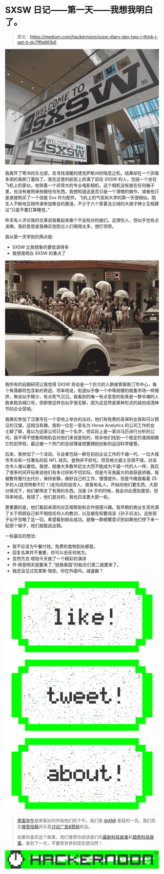 # SXSW 日记——第一天——我想我明白了。

> 原文：<https://medium.com/hackernoon/sxsw-diary-day-two-i-think-i-get-it-dc7fffa861b6>

![](img/9d1636513f0c214094732c8b768d556f.png)

我离开了寒冷的东北部，去寻找温暖的德克萨斯州的喘息之机，结果却在一个灰暗多雨的奥斯汀着陆了。我在这里的航班上挤满了前往 SXSW 的人，包括一个坐在飞机上的家伙，他带着一个非常大的专业电影相机，这个相机没有放在任何箱子里，也没有被用来拍摄任何东西。我想知道这是否只是一个滑稽的做作，或者他只是直接购买了一个佳能 Eos 作为配件。飞机上的气氛和大学的第一天很相似。陌生人不断地互相传递参加聚会的邀请，不少于六个穿着法兰绒的大胡子绅士互相建议“只是不要打算睡觉。”

昨天有人评论我的文章说我看起来像个不会校对的娘们。这很伤人，但似乎也有点准确，我的意思是我确实抱怨过人们喝得太多，想打领带。

我从第一天学到的两点是:

*   SXSW 比我想象的要低调得多
*   我想我明白 SXSW 的重点了

![](img/bcc55b8664c8b8e3274b22177095de03.png)

我所有的前期研究让我觉得 SXSW 将会是一个巨大的人群接管奥斯汀市中心，每个角落都将包含新的奇迹。坦率地说，街道似乎像一个中等规模的跳蚤市场一样拥挤，聚会似乎稀少，有点死气沉沉。我看到的唯一有点意思的街景是一群半裸的人跑来跑去喊口号，但即使这样也似乎很无聊，因为这显然是某种形式的装扮成酒神节的企业营销。

我确实参加了汉堡市在一个空地上举办的派对。他们有免费的圣保利女孩和可以预见的汉堡。这相当有趣，我和一位在一家名为 Horse Analytics 的公司工作的女士聊了聊，我以为这家公司只是一个名字，但实际上是一家对马匹进行分析的公司。我不得不想象网络机会对他们来说是轻的，除非他们找到一个稳定的谁刚刚踢它的旧学校，最近被一个热门的总经理谁想要拥抱创新的运动科学接管。

后来，我参加了一个活动，与会者包括一群在初创企业工作的千禧一代、一位大城市市长和一位著名的前 NFL 球员。食物并不好吃，但苏格兰威士忌很不错，对话也令人难以置信。我想，就像大多数年纪太大而不能成为千禧一代的人一样，我花了很多时间开玩笑说他们有多讨厌和不切实际。但是今天我最大的收获是骄傲。我被教导要付出代价，保持安静，做好自己的工作，慢慢提升。但是今晚我看着 25 岁的人(连领带都不打！)走向风险投资人、政客和名人，开始向他们要东西，大部分情况下，他们都带走了有用的东西。当我 24 岁的时候，我会对此感到震惊，但坦率地说，我错了，他们是对的，我也应该更大胆一些。

更重要的是，他们看起来真的对互相帮助和合作很感兴趣。我早期的商业生涯充满了关于照顾自己和不相信任何人的教训，以及被告知要阅读《孙子兵法》。这些孩子似乎忽略了这一切，希望看到彼此成功。就像一群螃蟹意识到如果他们停下来一起搭个梯子，他们就能逃出锅。

一些最后的想法:

*   我不应该为午餐付钱，免费的食物到处都是。
*   回复名单并不重要，你可以去任何地方。
*   显然杰克·塔珀今天做了一个精彩的演讲
*   乔·拜登明天就要来了,“拯救美国”的船员们周二就要来了。
*   我还没见过克里斯·瑞安。你在外面吗，减速器？

[![](img/50ef4044ecd4e250b5d50f368b775d38.png)](http://bit.ly/HackernoonFB)[![](img/979d9a46439d5aebbdcdca574e21dc81.png)](https://goo.gl/k7XYbx)[![](img/2930ba6bd2c12218fdbbf7e02c8746ff.png)](https://goo.gl/4ofytp)

> [黑客中午](http://bit.ly/Hackernoon)是黑客如何开始他们的下午。我们是 [@AMI](http://bit.ly/atAMIatAMI) 家庭的一员。我们现在[接受投稿](http://bit.ly/hackernoonsubmission)并乐意[讨论广告&赞助](mailto:partners@amipublications.com)机会。
> 
> 如果你喜欢这个故事，我们推荐你阅读我们的[最新科技故事](http://bit.ly/hackernoonlatestt)和[趋势科技故事](https://hackernoon.com/trending)。直到下一次，不要把世界的现实想当然！

![](img/be0ca55ba73a573dce11effb2ee80d56.png)